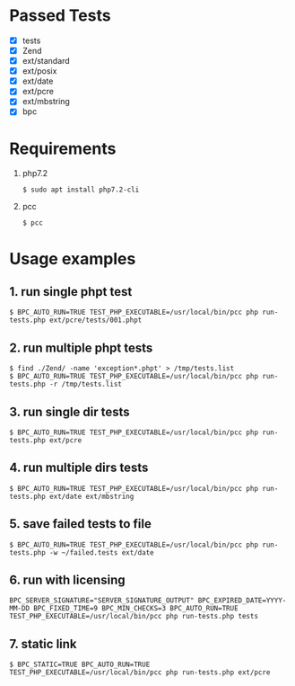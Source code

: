 # Passed Tests

- [x] tests
- [x] Zend
- [x] ext/standard
- [x] ext/posix
- [x] ext/date
- [x] ext/pcre
- [x] ext/mbstring
- [x] bpc

# Requirements

1. php7.2

    ```shell
    $ sudo apt install php7.2-cli
    ```

2. pcc

    ```shell
    $ pcc
    ```

# Usage examples

## 1. run single phpt test

```shell
$ BPC_AUTO_RUN=TRUE TEST_PHP_EXECUTABLE=/usr/local/bin/pcc php run-tests.php ext/pcre/tests/001.phpt
```

## 2. run multiple phpt tests

```shell
$ find ./Zend/ -name 'exception*.phpt' > /tmp/tests.list
$ BPC_AUTO_RUN=TRUE TEST_PHP_EXECUTABLE=/usr/local/bin/pcc php run-tests.php -r /tmp/tests.list
```

## 3. run single dir tests

```shell
$ BPC_AUTO_RUN=TRUE TEST_PHP_EXECUTABLE=/usr/local/bin/pcc php run-tests.php ext/pcre
```

## 4. run multiple dirs tests

```shell
$ BPC_AUTO_RUN=TRUE TEST_PHP_EXECUTABLE=/usr/local/bin/pcc php run-tests.php ext/date ext/mbstring
```

## 5. save failed tests to file

```shell
$ BPC_AUTO_RUN=TRUE TEST_PHP_EXECUTABLE=/usr/local/bin/pcc php run-tests.php -w ~/failed.tests ext/date
```

## 6. run with licensing

```shell
BPC_SERVER_SIGNATURE="SERVER_SIGNATURE_OUTPUT" BPC_EXPIRED_DATE=YYYY-MM-DD BPC_FIXED_TIME=9 BPC_MIN_CHECKS=3 BPC_AUTO_RUN=TRUE TEST_PHP_EXECUTABLE=/usr/local/bin/pcc php run-tests.php tests
```

## 7. static link

```shell
$ BPC_STATIC=TRUE BPC_AUTO_RUN=TRUE TEST_PHP_EXECUTABLE=/usr/local/bin/pcc php run-tests.php ext/pcre
```

